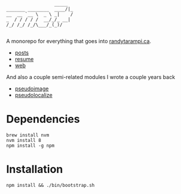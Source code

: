 ```
                  _____  
_______ ________  ____/|_
__  __ `__ \  _ \ _|    /
_  / / / / /  __/_/_ __| 
/_/ /_/ /_/\___/_(_)/    
                         
```

A monorepo for everything that goes into [randytarampi.ca](www.randytarampi.ca).

- [posts](https://github.com/randytarampi/me/blob/master/packages/posts/README.md)
- [resume](https://github.com/randytarampi/me/blob/master/packages/resume/README.md)
- [web](https://github.com/randytarampi/me/blob/master/packages/web/README.md)

And also a couple semi-related modules I wrote a couple years back

- [pseudoimage](https://github.com/randytarampi/me/blob/master/packages/pseudoimage/README.md)
- [pseudolocalize](https://github.com/randytarampi/me/blob/master/packages/pseudolocalize/README.md)

# Dependencies
```
brew install nvm
nvm install 8
npm install -g npm
```

# Installation

```
npm install && ./bin/bootstrap.sh
```